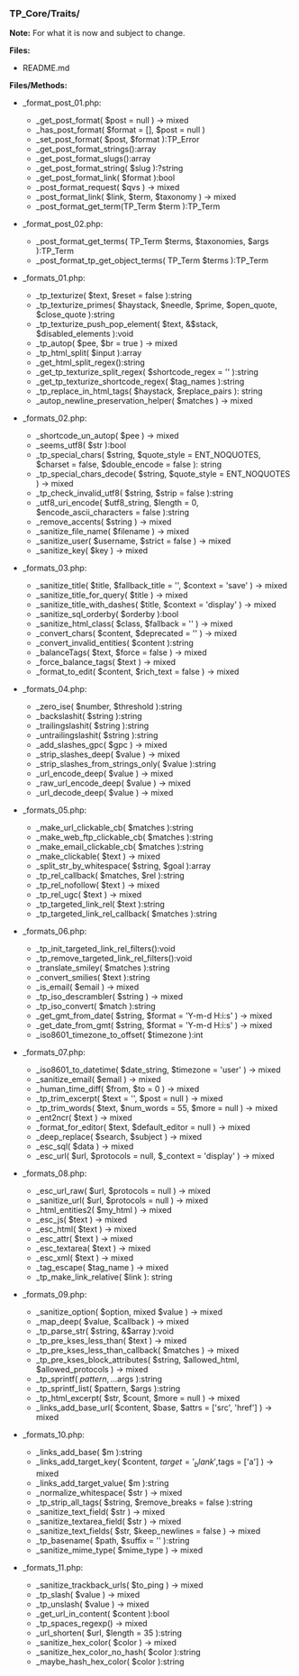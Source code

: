 ### TP_Core/Traits/

**Note:** For what it is now and subject to change. 

**Files:** 
- README.md

**Files/Methods:** 
- _format_post_01.php: 	
	* _get_post_format( $post = null ) -> mixed 
	* _has_post_format( $format = [], $post = null ) 
	* _set_post_format( $post, $format ):TP_Error 
	* _get_post_format_strings():array 
	* _get_post_format_slugs():array 
	* _get_post_format_string( $slug ):?string 
	* _get_post_format_link( $format ):bool 
	* _post_format_request( $qvs ) -> mixed 
	* _post_format_link( $link, $term, $taxonomy ) -> mixed 
	* _post_format_get_term(TP_Term $term ):TP_Term 

- _format_post_02.php: 	
	* _post_format_get_terms( TP_Term $terms, $taxonomies, $args ):TP_Term 
	* _post_format_tp_get_object_terms( TP_Term $terms ):TP_Term 

- _formats_01.php: 	
	* _tp_texturize( $text, $reset = false ):string 
	* _tp_texturize_primes( $haystack, $needle, $prime, $open_quote, $close_quote ):string 
	* _tp_texturize_push_pop_element( $text, &$stack, $disabled_elements ):void 
	* _tp_autop( $pee, $br = true ) -> mixed 
	* _tp_html_split( $input ):array 
	* _get_html_split_regex():string 
	* _get_tp_texturize_split_regex( $shortcode_regex = '' ):string 
	* _get_tp_texturize_shortcode_regex( $tag_names ):string 
	* _tp_replace_in_html_tags( $haystack, $replace_pairs ): string 
	* _autop_newline_preservation_helper( $matches ) -> mixed 

- _formats_02.php: 	
	* _shortcode_un_autop( $pee )  -> mixed
	* _seems_utf8( $str ):bool 
	* _tp_special_chars( $string, $quote_style = ENT_NOQUOTES, $charset = false, $double_encode = false ): string 
	* _tp_special_chars_decode( $string, $quote_style = ENT_NOQUOTES ) -> mixed 
	* _tp_check_invalid_utf8( $string, $strip = false ):string 
	* _utf8_uri_encode( $utf8_string, $length = 0, $encode_ascii_characters = false ):string 
	* _remove_accents( $string ) -> mixed 
	* _sanitize_file_name( $filename ) -> mixed 
	* _sanitize_user( $username, $strict = false ) -> mixed 
	* _sanitize_key( $key ) -> mixed 

- _formats_03.php: 	
	* _sanitize_title( $title, $fallback_title = '', $context = 'save' ) -> mixed  
	* _sanitize_title_for_query( $title ) -> mixed  
	* _sanitize_title_with_dashes( $title, $context = 'display' ) -> mixed  
	* _sanitize_sql_orderby( $orderby ):bool 
	* _sanitize_html_class( $class, $fallback = '' ) -> mixed  
	* _convert_chars( $content, $deprecated = '' ) -> mixed  
	* _convert_invalid_entities( $content ):string 
	* _balanceTags( $text, $force = false ) -> mixed  
	* _force_balance_tags( $text ) -> mixed  
	* _format_to_edit( $content, $rich_text = false ) -> mixed  

- _formats_04.php: 	
	* _zero_ise( $number, $threshold ):string 
	* _backslashit( $string ):string 
	* _trailingslashit( $string ):string 
	* _untrailingslashit( $string ):string 
	* _add_slashes_gpc( $gpc ) -> mixed 
	* _strip_slashes_deep( $value ) -> mixed 
	* _strip_slashes_from_strings_only( $value ):string 
	* _url_encode_deep( $value ) -> mixed 
	* _raw_url_encode_deep( $value ) -> mixed 
	* _url_decode_deep( $value ) -> mixed 

- _formats_05.php: 	
	* _make_url_clickable_cb( $matches ):string 
	* _make_web_ftp_clickable_cb( $matches ):string 
	* _make_email_clickable_cb( $matches ):string 
	* _make_clickable( $text ) -> mixed 
	* _split_str_by_whitespace( $string, $goal ):array 
	* _tp_rel_callback( $matches, $rel ):string 
	* _tp_rel_nofollow( $text ) -> mixed 
	* _tp_rel_ugc( $text ) -> mixed 
	* _tp_targeted_link_rel( $text ):string 
	* _tp_targeted_link_rel_callback( $matches ):string 

- _formats_06.php: 	
	* _tp_init_targeted_link_rel_filters():void 
	* _tp_remove_targeted_link_rel_filters():void 
	* _translate_smiley( $matches ):string 
	* _convert_smilies( $text ):string 
	* _is_email( $email ) -> mixed  
	* _tp_iso_descrambler( $string ) -> mixed  
	* _tp_iso_convert( $match ):string 
	* _get_gmt_from_date( $string, $format = 'Y-m-d H:i:s' ) -> mixed  
	* _get_date_from_gmt( $string, $format = 'Y-m-d H:i:s' ) -> mixed  
	* _iso8601_timezone_to_offset( $timezone ):int 

- _formats_07.php: 	
	* _iso8601_to_datetime( $date_string, $timezone = 'user' ) -> mixed 
	* _sanitize_email( $email ) -> mixed 
	* _human_time_diff( $from, $to = 0 ) -> mixed 
	* _tp_trim_excerpt( $text = '', $post = null ) -> mixed 
	* _tp_trim_words( $text, $num_words = 55, $more = null ) -> mixed 
	* _ent2ncr( $text ) -> mixed 
	* _format_for_editor( $text, $default_editor = null ) -> mixed 
	* _deep_replace( $search, $subject ) -> mixed 
	* _esc_sql( $data ) -> mixed 
	* _esc_url( $url, $protocols = null, $_context = 'display' ) -> mixed 

- _formats_08.php: 	
	* _esc_url_raw( $url, $protocols = null ) -> mixed 
	* _sanitize_url( $url, $protocols = null ) -> mixed 
	* _html_entities2( $my_html ) -> mixed 
	* _esc_js( $text ) -> mixed 
	* _esc_html( $text ) -> mixed 
	* _esc_attr( $text ) -> mixed 
	* _esc_textarea( $text ) -> mixed 
	* _esc_xml( $text ) -> mixed 
	* _tag_escape( $tag_name ) -> mixed 
	* _tp_make_link_relative( $link ): string 

- _formats_09.php: 	
	* _sanitize_option( $option, mixed $value ) -> mixed 
	* _map_deep( $value, $callback ) -> mixed 
	* _tp_parse_str( $string, &$array ):void 
	* _tp_pre_kses_less_than( $text ) -> mixed 
	* _tp_pre_kses_less_than_callback( $matches ) -> mixed 
	* _tp_pre_kses_block_attributes( $string, $allowed_html, $allowed_protocols ) -> mixed 
	* _tp_sprintf( $pattern, ...$args ):string 
	* _tp_sprintf_list( $pattern, $args ):string 
	* _tp_html_excerpt( $str, $count, $more = null ) -> mixed 
	* _links_add_base_url( $content, $base, $attrs = ['src', 'href'] ) -> mixed 

- _formats_10.php: 	
	* _links_add_base( $m ):string 
	* _links_add_target_key( $content, $target = '_blank',$tags = ['a'] ) -> mixed  
	* _links_add_target_value( $m ):string 
	* _normalize_whitespace( $str ) -> mixed  
	* _tp_strip_all_tags( $string, $remove_breaks = false ):string 
	* _sanitize_text_field( $str ) -> mixed  
	* _sanitize_textarea_field( $str ) -> mixed  
	* _sanitize_text_fields( $str, $keep_newlines = false ) -> mixed  
	* _tp_basename( $path, $suffix = '' ):string 
	* _sanitize_mime_type( $mime_type ) -> mixed  

- _formats_11.php: 	
	* _sanitize_trackback_urls( $to_ping ) -> mixed  
	* _tp_slash( $value ) -> mixed  
	* _tp_unslash( $value ) -> mixed  
	* _get_url_in_content( $content ):bool 
	* _tp_spaces_regexp() -> mixed  
	* _url_shorten( $url, $length = 35 ):string 
	* _sanitize_hex_color( $color ) -> mixed  
	* _sanitize_hex_color_no_hash( $color ):string 
	* _maybe_hash_hex_color( $color ):string 
